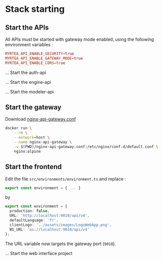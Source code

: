 # Stack starting

## Start the APIs

All APIs must be started with gateway mode enabled, using the following environment variables :

```toml
MYRTEA_API_ENABLE_SECURITY=true
MYRTEA_API_ENABLE_GATEWAY_MODE=true
MYRTEA_API_ENABLE_CORS=true
```

... Start the auth-api

... Start the engine-api

... Start the modeler-api

## Start the gateway

Download [nginx-api-gateway.conf](assets/nginx-api-gateway.conf)

```sh
docker run \
    --rm \
    --network=host \
    --name nginx-api-gateway \
    -v $(PWD)/nginx-api-gateway.conf:/etc/nginx/conf.d/default.conf \
    nginx:alpine
```

## Start the frontend

Edit the file `src/environments/environment.ts` and replace :

```ts
export const environment = { ... }
```

by

```ts
export const environment = {
  production: false,
  URL: 'http://localhost:9010/api/v4',
  defaultLanguage: 'fr',
  clientLogo: '../assets/images/LogoWebApp.png',
  WS_URL: 'ws://localhost:9010/api/v4'
};
```

The URL variable now targets the gateway port (`9010`).

... Start the web interface project
